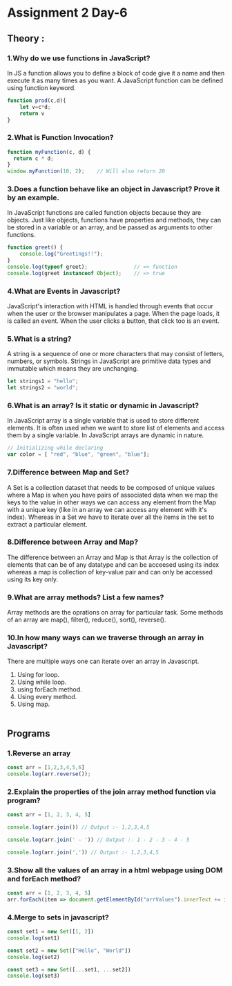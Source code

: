 # Assignment 2 Day-6
## Theory :

### **1.Why do we use functions in JavaScript?**
In JS a function allows you to define a block of code give it a name and then execute it as many times as you want.
A JavaScript function can be defined using function keyword.

```javascript
function prod(c,d){
    let v=c*d;
    return v
}
```
### **2.What is Function Invocation?**

```javascript
function myFunction(c, d) {
  return c * d;
}
window.myFunction(10, 2);    // Will also return 20
```

### **3.Does a function behave like an object in Javascript? Prove it by an example.**
In JavaScript functions are called function objects because they are objects. 
Just like objects, functions have properties and methods, they can be stored in a variable or an array, and be passed as arguments to other functions.

```javascript
function greet() {
    console.log("Greetings!!");
}
console.log(typeof greet);               // => function
console.log(greet instanceof Object);    // => true
```

### **4.What are Events in Javascript?**
JavaScript's interaction with HTML is handled through events that occur when the user or the browser manipulates a page. When the page loads, it is called an event. When the user clicks a button, that click too is an event.

### **5.What is a string?**
A string is a sequence of one or more characters that may consist of letters, numbers, or symbols. Strings in JavaScript are primitive data types and immutable which means they are unchanging.

```javascript
let strings1 = "hello";
let strings2 = "world";
```

### **6.What is an array? Is it static or dynamic in Javascript?**
In JavaScript array is a single variable that is used to store different elements. 
It is often used when we want to store list of elements and access them by a single variable.
In JavaScript arrays are dynamic in nature.

```javascript
// Initializing while declaring
var color = [ "red", "blue", "green", "blue"];
```

### **7.Difference between Map and Set?**
A Set is a collection dataset that needs to be composed of unique values where a Map is when you have pairs of associated data when we map the keys to the value in other ways we can access any element from the Map with a unique key (like in an array we can access any element with it's index). Whereas in a Set we have to iterate over all the items in the set to extract a particular element.


### **8.Difference between Array and Map?**
The difference between an Array and Map is that Array is the collection of elements that can be of any datatype and can be acceesed using its index whereas a map is collection of key-value pair and can only be accessed using its key only.

### **9.What are array methods? List a few names?**
Array methods are the oprations on array for particular task.
Some methods of an array are map(), filter(), reduce(), sort(), reverse().


### **10.In how many ways can we traverse through an array in Javascript?**

There are multiple ways one can iterate over an array in Javascript.
1. Using for loop. 
2. Using while loop. 
3. using forEach method. 
4. Using every method. 
5. Using map. 
<br><br>
## Programs
### **1.Reverse an array**
```javascript
const arr = [1,2,3,4,5,6]
console.log(arr.reverse());
```

### **2.Explain the properties of the join array method function via program?**

```javascript
const arr = [1, 2, 3, 4, 5]

console.log(arr.join()) // Output :- 1,2,3,4,5

console.log(arr.join(' - ')) // Output :- 1 - 2 - 3 - 4 - 5

console.log(arr.join(',')) // Output :- 1,2,3,4,5
```


### **3.Show all the values of an array in a html webpage using DOM and forEach method?**

```javascript
const arr = [1, 2, 3, 4, 5]
arr.forEach(item => document.getElementById("arrValues").innerText += item)
```

### **4.Merge to sets in javascript?**

```javascript
const set1 = new Set([1, 2])
console.log(set1) 

const set2 = new Set(["Hello", "World"])
console.log(set2)

const set3 = new Set([...set1, ...set2])
console.log(set3) 
```

